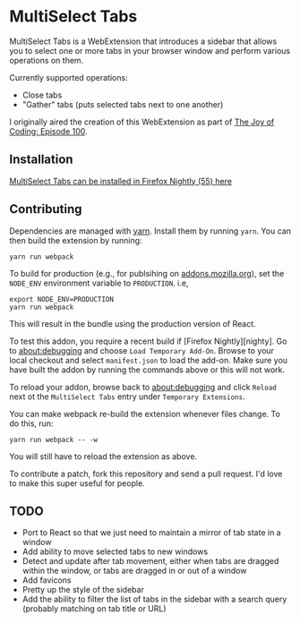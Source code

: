 # MultiSelect Tabs

MultiSelect Tabs is a WebExtension that introduces a sidebar that allows you to
select one or more tabs in your browser window and perform various operations on
them.

Currently supported operations:

* Close tabs
* "Gather" tabs (puts selected tabs next to one another)

I originally aired the creation of this WebExtension as part of
[The Joy of Coding: Episode 100][ep100].


[ep100]: https://www.reddit.com/r/WatchPeopleCode/comments/6bpb36/live_weekly_1pm_et_on_wednesdays_watch_a_mozilla/


## Installation

[MultiSelect Tabs can be installed in Firefox Nightly (55) here][addon]

[addon]: https://addons.mozilla.org/en-US/firefox/addon/multiselect-tabs/


## Contributing

Dependencies are managed with [yarn][yarn]. Install them by running `yarn`. You
can then build the extension by running:


```
yarn run webpack
```

To build for production (e.g., for publsihing on [addons.mozilla.org][amo]),
set the `NODE_ENV` environment variable to `PRODUCTION`. i.e,

```
export NODE_ENV=PRODUCTION
yarn run webpack
```

This will result in the bundle using the production version of React.

To test this addon, you require a recent build if [Firefox Nightly][nighty]. Go
to [about:debugging](debugging) and choose `Load Temporary Add-On`. Browse to
your local checkout and select `manifest.json` to load the add-on. Make sure you
have built the addon by running the commands above or this will not work.

To reload your addon, browse back to [about:debugging][debugging] and click
`Reload` next ot the `MultiSelect Tabs` entry under `Temporary Extensions`.

You can make webpack re-build the extension whenever files change. To do this, run:

```
yarn run webpack -- -w
```

You will still have to reload the extension as above.


To contribute a patch, fork this repository and send a pull request. I'd love to
make this super useful for people.

[amo]: https://addons.mozilla.org/
[debugging]: about:debugging
[nightly]: http://nightly.mozilla.org/
[yarn]: https://github.com/yarnpkg/yarn


## TODO

* Port to React so that we just need to maintain a mirror of tab state in a
  window
* Add ability to move selected tabs to new windows
* Detect and update after tab movement, either when tabs are dragged within the
  window, or tabs are dragged in or out of a window
* Add favicons
* Pretty up the style of the sidebar
* Add the ability to filter the list of tabs in the sidebar with a search query
  (probably matching on tab title or URL)
